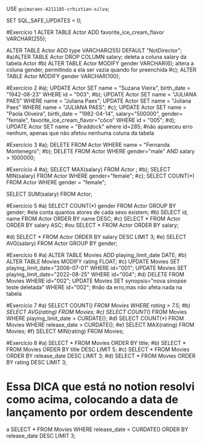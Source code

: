 USE `guimaraes-4211185-crhistian-silva`;

SET SQL_SAFE_UPDATES = 0;

#Exercício 1
ALTER TABLE Actor ADD favorite_ice_cream_flavor VARCHAR(255);

ALTER TABLE Actor ADD type VARCHAR(255) DEFAULT "NotDirector";
#a)ALTER TABLE Actor DROP COLUMN salary; deleta a coluna salary da tabela Actor
#b) ALTER TABLE Actor MODIFY gender VARCHAR(6); altera a coluna gender, permitindo a ela ser vazia quando for preenchida 
#c);
ALTER TABLE Actor MODIFY gender VARCHAR(100);

#Exercício 2
#a);
UPDATE Actor SET name = "Suzana Vieira", birth_date = "1942-08-23" WHERE id = "003";
#b); 
UPDATE Actor SET name = "JULIANA PAES" WHERE name = "Juliana Paes";
UPDATE Actor SET name = "Juliana Paes" WHERE name = "JULIANA PAES";
#c);
UPDATE Actor SET name = "Paola Oliveira", birth_date = "1982-04-14", salary="500000", gender= "female", favorite_ice_cream_flavor="côco" WHERE id = "005";
#d);
UPDATE Actor SET name = "Braddock" where id=285; #não apareceu erro nenhum, apenas que não afetou nenhuma coluna da tabela

#Exercício 3
#a);
DELETE FROM Actor WHERE name = "Fernanda Montenegro";
#b);
DELETE FROM Actor WHERE gender="male" AND salary > 1000000;

#Exercício 4
#a);
SELECT MAX(salary) FROM Actor ;
#b);
SELECT MIN(salary) FROM Actor WHERE gender="female";
#c);
SELECT COUNT(*) FROM Actor WHERE gender = "female";

SELECT SUM(salary) FROM Actor;

#Exercício 5
#a)
SELECT COUNT(*) gender FROM Actor GROUP BY gender; #ela conta quantos atores de cada sexo existem;
#b)
SELECT id, name FROM Actor ORDER BY name DESC;
#c)
SELECT * FROM Actor ORDER BY salary ASC; #ou SELECT * FROM Actor ORDER BY salary;

#d)
SELECT * FROM Actor ORDER BY salary DESC LIMIT 3;
#e)
SELECT AVG(salary) FROM Actor GROUP BY gender;

#Exercício 6
#a)
ALTER TABLE Movies ADD playing_limit_date DATE;
#b)
ALTER TABLE Movies MODIFY rating FLOAT;
#c)
UPDATE Movies SET playing_limit_date="2006-07-01"  WHERE id="001";
UPDATE Movies SET playing_limit_date="2022-08-25"  WHERE id="004";
#d)
DELETE FROM Movies WHERE id="002";
UPDATE Movies SET synopsis="nova sinopse teste deletada"  WHERE id="002"; #não da erro,mas não afeta nada na tabela 

#Exercício 7
#a) 
SELECT COUNT(*) FROM Movies WHERE rating > 7.5;
#b)
SELECT AVG(rating) FROM Movies;
#c)
SELECT COUNT(*) FROM Movies WHERE playing_limit_date > CURDATE();
#d)
SELECT COUNT(*) FROM Movies WHERE release_date > CURDATE();
#e)
SELECT MAX(rating) FROM Movies;
#f)
SELECT MIN(rating) FROM Movies;

#Exercício 8
#a) 
SELECT * FROM Movies ORDER BY title;
#b)
SELECT * FROM Movies ORDER BY title DESC LIMIT 5;
#c)
SELECT * FROM Movies ORDER BY release_date DESC LIMIT 3;
#d) 
SELECT * FROM Movies ORDER BY rating DESC LIMIT 3;

# Essa DICA que está no notion resolvi como acima, colocando a data de lançamento por ordem descendente

a
SELECT * FROM Movies 
WHERE release_date < CURDATE() 
ORDER BY release_date DESC 
LIMIT 3;
